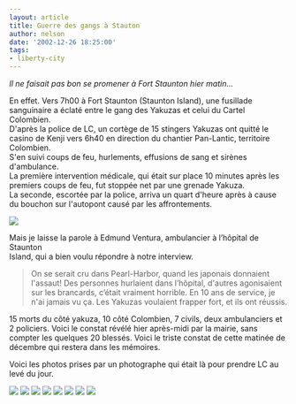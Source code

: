 ```yaml
---
layout: article
title: Guerre des gangs à Stauton
author: nelson
date: '2002-12-26 18:25:00'
tags:
- liberty-city
---
```


_Il ne faisait pas bon se promener à Fort Staunton hier matin..._

En effet. Vers 7h00 à Fort Staunton (Staunton Island), une fusillade sanguinaire a éclaté entre le gang des Yakuzas et celui du Cartel Colombien.  
D'après la police de LC, un cortège de 15 stingers Yakuzas ont quitté le casino de Kenji vers 6h40 en direction du chantier Pan-Lantic, territoire Colombien.  
S'en suivi coups de feu, hurlements, effusions de sang et sirènes d'ambulance.  
La première intervention médicale, qui était sur place 10 minutes après les premiers coups de feu, fut stoppée net par une grenade Yakuza.  
La seconde, escortée par la police, arriva un quart d'heure après à cause du bouchon sur l'autopont causé par les affrontements.

![](/content/images/2016/07/killing6.jpg)

Mais je laisse la parole à Edmund Ventura, ambulancier à l’hôpital de Staunton  
Island, qui a bien voulu répondre à notre interview.

> On se serait cru dans Pearl-Harbor, quand les japonais donnaient l'assaut! Des personnes hurlaient dans l’hôpital, d'autres agonisaient sur les brancards, c’était vraiment horrible. En 10 ans de service, je n'ai jamais vu ça. Les Yakuzas voulaient frapper fort, et ils ont réussis.

15 morts du côté yakuza, 10 côté Colombien, 7 civils, deux ambulanciers et 2 policiers. Voici le constat révélé hier après-midi par la mairie, sans compter les quelques 20 blessés. Voici le triste constat de cette matinée de décembre qui restera dans les mémoires.

Voici les photos prises par un photographe qui était là pour prendre LC au levé du jour.

![](/content/images/2016/07/killing.jpg)
![](/content/images/2016/07/killing10.jpg)
![](/content/images/2016/07/killing2.jpg)
![](/content/images/2016/07/killing3.jpg)
![](/content/images/2016/07/killing5.jpg)
![](/content/images/2016/07/killing7.jpg)
![](/content/images/2016/07/killing8.jpg)
![](/content/images/2016/07/killing9.jpg)